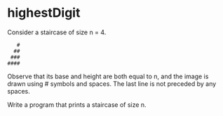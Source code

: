 # highestDigit
Consider a staircase of size n = 4.

```
   #
  ##
 ###
####
```

Observe that its base and height are both equal to n, and the image is drawn using # symbols and spaces. The last line is not preceded by any spaces.

Write a program that prints a staircase of size n.
